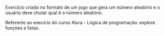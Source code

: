Exercício criado no formato de um jogo que gera um número aleatório e o usuário deve chutar qual é o número aleatório.

Referente ao execicio do curso Alura - Lógica de programação: explore funções e listas.
